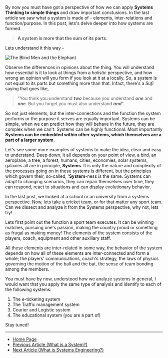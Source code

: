 By now you must have got a perspective of how we can apply **Systems Thinking to simple things** and draw important conclusions. In the last article we saw what a system is made of - elements, inter-relations and function/purpose. In this post, lets's delve deeper into how systems are formed. 

> **A system is more that the sum of its parts**. 

Lets understand it this way - 

<img src="https://th.bing.com/th/id/OIP.AnGUggrYo3lB_LIt5sYnBwHaEB?pid=ImgDet&rs=1"
     alt="The Blind Men and the Elephant"
     style="float: center; vertical-align:center; margin-right: 10px;"/>
    
Observe the differences in opinions about the thing. You will understand how essential is it to look at things from a *holistic* perspective, and how wrong an opinion will you form if you look at it at a locally. So, a system is not equal to its parts but something more than that. Infact, there's a *Sufi* saying that goes like, 

> "You think you understand **_two_** because you understand **_one_** and **_one_**. But you forget you must also understand **_and_**".

So not just elements, but the inter-connections and the function the system performs or the purpose it serves are equally important. Systems can be simple, when we can predict how they will behave in the future, they are complex when we can't. Systems can be highly functional. Most importantly **Systems can be embedded within other systems, which themselves are a part of a larger system**. 

Let's see some more examples of systems to make the idea, clear and easy to understand. Deep down, it all depends on your point of view, a bird, an aeroplane, a tree, a forest, humans, cities, economies, solar systems, galaxies all are in principle, **Systems**. It is only the nature and complexity of the processes going on in these systems is different, but the principles which govern their, so-called, '**System**-ness is the same. Systems can adapt to changing scenarios, they can repair themselves over time, they can respond, react to situations and can display evolutionary behavior.

In the last post, we looked at a school or an university from a systems perspective. Now, lets take a cricket team, or for that matter any sport team. Can we dissect and analyze it from the Systems perspective, why not, lets try!

Lets first point out the function a sport team executes. It can be winning matches, pursuing one's passion, making the country proud or something as frugal as making money! The elements of the system consists of the players, coach, equipment and other auxiliary staff.

All these elements are inter-related in some way, the behavior of the system depends on how all of these elements are inter-connected and form a whole; the players' communications, coach's strategy, the laws of physics governing the motion of the ball and the bat, the sense of team bonding among the members. 

You must have by now, understood how we analyze systems in general, I would want that you apply the same type of analysis and identify to each of the following systems:
1. The e-ticketing system
2. The Traffic management system
3. Courier and Logistic system
4. The educational system (you are a part of)

Stay tuned!

---
- [Home Page](https://sohamphanseiitb.github.io/Think-in-Systems/index.html)
- [Previous Article (What is a System?)](https://sohamphanseiitb.github.io/Think-in-Systems/Systems_Theory/what_is_a_system.html)
- [Next Article (What is Systems Engineering?)](https://sohamphanseiitb.github.io/Think-in-Systems/Systems_Theory/systems_engg/systems-engineering.html)
